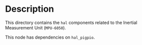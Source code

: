 # Description

This directory contains the `hal` components related to the Inertial Measurement Unit (`MPU-6050`).

This node has dependencies on `hal_pigpio`.
